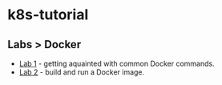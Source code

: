 # k8s-tutorial
## Labs > Docker

* [Lab 1](/labs/docker/lab1/README.md) - getting aquainted with common Docker commands.
* [Lab 2](/labs/docker/lab2/README.md) - build and run a Docker image.
